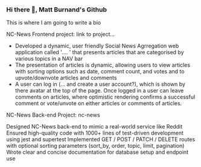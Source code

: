 ### Hi there 👋, Matt Burnand's Github


This is where I am going to write a bio

NC-News Frontend project: link to project...

- Developed a dynamic, user friendly Social News Agrregation web application called '.... ' that presents articles that are categorised by various topics in a NAV bar
- The presentation of articles is dynamic, allowing users to view articles with sorting options such as date, comment count, and votes and to upvote/downvote articles and comments
- A user can log in (... and create a user account?), which is shown by there avatar at the top of the page. Once logged in a user can leave comments on articles, where optimistic rendering confirms a successful comment or vote/unvote on either articles or comments of articles. 

NC-News Back-end Project: nc-news

Designed NC-News back-end to mimic a real-world service like Reddit
Ensured high-quality code with 1000+ lines of test-driven development using jest and supertest
Implemented GET / POST / PATCH / DELETE routes with optional sorting parameters (sort_by, order, topic, limit, pagination)
Wrote clear and concise documentation for database setup and endpoint use


<!--
**Mburnand-tech/MBurnand-tech** is a ✨ _special_ ✨ repository because its `README.md` (this file) appears on your GitHub profile.

Here are some ideas to get you started:

- 🔭 I’m currently working on ...
- 🌱 I’m currently learning ...
- 👯 I’m looking to collaborate on ...
- 🤔 I’m looking for help with ...
- 💬 Ask me about ...
- 📫 How to reach me: ...
- 😄 Pronouns: ...
- ⚡ Fun fact: ...
-->
